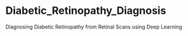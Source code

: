 # Diabetic_Retinopathy_Diagnosis
Diagnosing Diabetic Retinopathy from Retinal Scans using Deep Learning 
